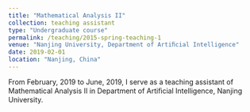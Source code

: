 ```yaml
---
title: "Mathematical Analysis II"
collection: teaching assistant
type: "Undergraduate course"
permalink: /teaching/2015-spring-teaching-1
venue: "Nanjing University, Department of Artiﬁcial Intelligence"
date: 2019-02-01
location: "Nanjing, China"
---
```


From February, 2019 to June, 2019, I serve as a teaching assistant of Mathematical Analysis II in Department of Artiﬁcial Intelligence, Nanjing University.
